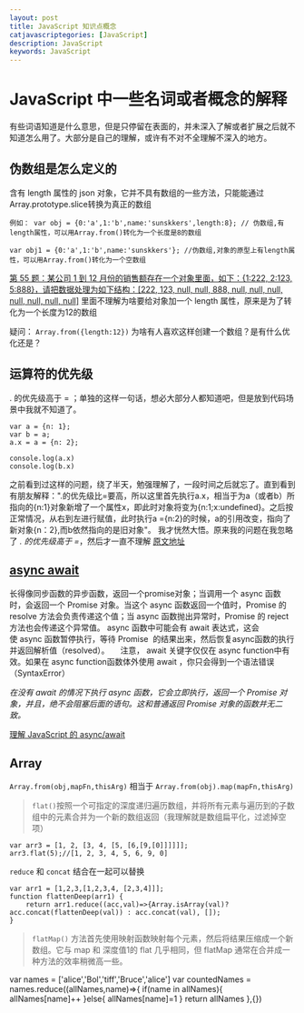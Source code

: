 ```yaml
---
layout: post
title: JavaScript 知识点概念
catjavascriptegories: [JavaScript]
description: JavaScript
keywords: JavaScript 
---
```


# JavaScript 中一些名词或者概念的解释
有些词语知道是什么意思，但是只停留在表面的，并未深入了解或者扩展之后就不知道怎么用了。大部分是自己的理解，或许有不对不全理解不深入的地方。

## 伪数组是怎么定义的
含有 length 属性的 json 对象，它并不具有数组的一些方法，只能能通过Array.prototype.slice转换为真正的数组


```
例如： var obj = {0:'a',1:'b',name:'sunskkers',length:8}; // 伪数组,有length属性，可以用Array.from()转化为一个长度是8的数组

var obj1 = {0:'a',1:'b',name:'sunskkers'}; //伪数组,对象的原型上有length属性，可以用Array.from()转化为一个空数组
```

[第 55 题：某公司 1 到 12 月份的销售额存在一个对象里面，如下：{1:222, 2:123, 5:888}，请把数据处理为如下结构：[222, 123, null, null, 888, null, null, null, null, null, null, null]](https://github.com/Advanced-Frontend/Daily-Interview-Question/issues/96)
里面不理解为啥要给对象加一个 length 属性，原来是为了转化为一个长度为12的数组

疑问： `Array.from({length:12})` 为啥有人喜欢这样创建一个数组？是有什么优化还是？

## 运算符的优先级
. 的优先级高于 = ；单独的这样一句话，想必大部分人都知道吧，但是放到代码场景中我就不知道了。

```
var a = {n: 1};
var b = a;
a.x = a = {n: 2};

console.log(a.x) 	
console.log(b.x)
```

之前看到过这样的问题，绕了半天，勉强理解了，一段时间之后就忘了。直到看到有朋友解释：".的优先级比=要高，所以这里首先执行a.x，相当于为a（或者b）所指向的{n:1}对象新增了一个属性x，即此时对象将变为{n:1;x:undefined}。之后按正常情况，从右到左进行赋值，此时执行a ={n:2}的时候，a的引用改变，指向了新对象{n：2},而b依然指向的是旧对象"。
我才恍然大悟。原来我的问题在我忽略了 *. 的优先级高于 =*，然后才一直不理解
[原文地址](https://github.com/Advanced-Frontend/Daily-Interview-Question/issues/93)

## [async await](https://developer.mozilla.org/zh-CN/docs/Web/JavaScript/Reference/Statements/async_function)
长得像同步函数的异步函数，返回一个promise对象；当调用一个 async 函数时，会返回一个 Promise 对象。当这个 async 函数返回一个值时，Promise 的 resolve 方法会负责传递这个值；当 async 函数抛出异常时，Promise 的 reject 方法也会传递这个异常值。
async 函数中可能会有 await 表达式，这会使 async 函数暂停执行，等待 Promise  的结果出来，然后恢复async函数的执行并返回解析值（resolved）。
    注意， await 关键字仅仅在 async function中有效。如果在 async function函数体外使用 await ，你只会得到一个语法错误（SyntaxError）

*在没有 await 的情况下执行 async 函数，它会立即执行，返回一个 Promise 对象，并且，绝不会阻塞后面的语句。这和普通返回 Promise 对象的函数并无二致。*
   


[理解 JavaScript 的 async/await](https://segmentfault.com/a/1190000007535316)

## Array
`Array.from(obj,mapFn,thisArg)` 相当于 `Array.from(obj).map(mapFn,thisArg)`

> `flat()`按照一个可指定的深度递归遍历数组，并将所有元素与遍历到的子数组中的元素合并为一个新的数组返回（我理解就是数组扁平化，过滤掉空项）

```
var arr3 = [1, 2, [3, 4, [5, [6,[9,[0]]]]]];
arr3.flat(5);//[1, 2, 3, 4, 5, 6, 9, 0]
```

`reduce` 和 `concat` 结合在一起可以替换

```
var arr1 = [1,2,3,[1,2,3,4, [2,3,4]]];
function flattenDeep(arr1) {
    return arr1.reduce((acc,val)=>{Array.isArray(val)?acc.concat(flattenDeep(val)) : acc.concat(val), []);
}
```
> `flatMap()` 方法首先使用映射函数映射每个元素，然后将结果压缩成一个新数组。它与 map 和 深度值1的 flat 几乎相同，但 flatMap 通常在合并成一种方法的效率稍微高一些。


var names = ['alice','Bol','tiff','Bruce','alice']
var countedNames = names.reduce((allNames,name)=>{
    if(name in allNames){
    allNames[name]++
    }else{
    allNames[name]=1
    }
    return allNames
},{})
